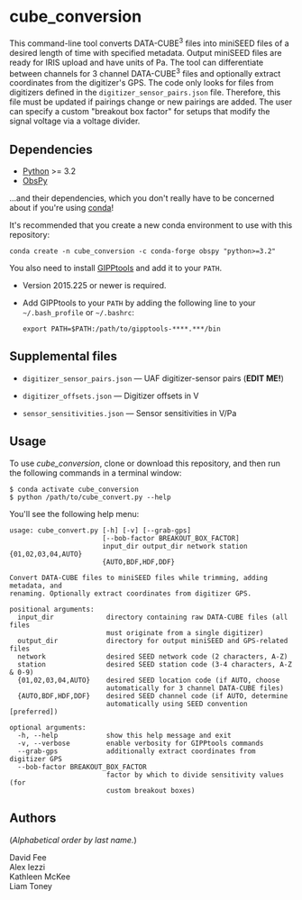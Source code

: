 cube_conversion
===============

This command-line tool converts DATA-CUBE<sup>3</sup> files into miniSEED files
of a desired length of time with specified metadata. Output miniSEED files are
ready for IRIS upload and have units of Pa. The tool can differentiate between
channels for 3 channel DATA-CUBE<sup>3</sup> files and optionally extract
coordinates from the digitizer's GPS. The code only looks for files from
digitizers defined in the `digitizer_sensor_pairs.json` file. Therefore, this
file must be updated if pairings change or new pairings are added. The user can
specify a custom "breakout box factor" for setups that modify the signal voltage
via a voltage divider.

Dependencies
------------

* [Python](https://www.python.org/) >= 3.2
* [ObsPy](http://docs.obspy.org/)

...and their dependencies, which you don't really have to be concerned about if
you're using [conda](https://docs.conda.io/projects/conda/en/latest/index.html)!

It's recommended that you create a new conda environment to use with this
repository:
```
conda create -n cube_conversion -c conda-forge obspy "python>=3.2"
```

You also need to install
[GIPPtools](https://www.gfz-potsdam.de/en/section/geophysical-deep-sounding/infrastructure/geophysical-instrument-pool-potsdam-gipp/software/gipptools/)
and add it to your `PATH`.

* Version 2015.225 or newer is required.

* Add GIPPtools to your `PATH` by adding the following line to your
  `~/.bash_profile` or `~/.bashrc`:
  ```
  export PATH=$PATH:/path/to/gipptools-****.***/bin
  ```

Supplemental files
------------------

* `digitizer_sensor_pairs.json` — UAF digitizer-sensor pairs (**EDIT ME!**)

* `digitizer_offsets.json` — Digitizer offsets in V

* `sensor_sensitivities.json` — Sensor sensitivities in V/Pa

Usage
-----

To use _cube_conversion_, clone or download this repository, and then run the
following commands in a terminal window:
```
$ conda activate cube_conversion
$ python /path/to/cube_convert.py --help
```
You'll see the following help menu:
```
usage: cube_convert.py [-h] [-v] [--grab-gps]
                       [--bob-factor BREAKOUT_BOX_FACTOR]
                       input_dir output_dir network station {01,02,03,04,AUTO}
                       {AUTO,BDF,HDF,DDF}

Convert DATA-CUBE files to miniSEED files while trimming, adding metadata, and
renaming. Optionally extract coordinates from digitizer GPS.

positional arguments:
  input_dir             directory containing raw DATA-CUBE files (all files
                        must originate from a single digitizer)
  output_dir            directory for output miniSEED and GPS-related files
  network               desired SEED network code (2 characters, A-Z)
  station               desired SEED station code (3-4 characters, A-Z & 0-9)
  {01,02,03,04,AUTO}    desired SEED location code (if AUTO, choose
                        automatically for 3 channel DATA-CUBE files)
  {AUTO,BDF,HDF,DDF}    desired SEED channel code (if AUTO, determine
                        automatically using SEED convention [preferred])

optional arguments:
  -h, --help            show this help message and exit
  -v, --verbose         enable verbosity for GIPPtools commands
  --grab-gps            additionally extract coordinates from digitizer GPS
  --bob-factor BREAKOUT_BOX_FACTOR
                        factor by which to divide sensitivity values (for
                        custom breakout boxes)
```

Authors
-------

(_Alphabetical order by last name._)

David Fee  
Alex Iezzi  
Kathleen McKee  
Liam Toney
